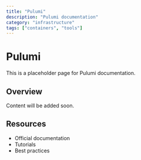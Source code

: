 ```yaml
---
title: "Pulumi"
description: "Pulumi documentation"
category: "infrastructure"
tags: ["containers", "tools"]
---
```


# Pulumi

This is a placeholder page for Pulumi documentation.

## Overview

Content will be added soon.

## Resources

- Official documentation
- Tutorials
- Best practices
